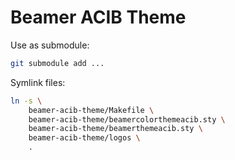 # Beamer ACIB Theme

Use as submodule:

```bash
git submodule add ...
```

Symlink files:

```bash
ln -s \
    beamer-acib-theme/Makefile \
    beamer-acib-theme/beamercolorthemeacib.sty \
    beamer-acib-theme/beamerthemeacib.sty \
    beamer-acib-theme/logos \
    .
```

